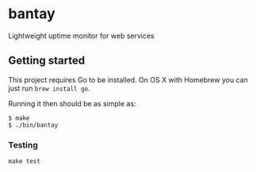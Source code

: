# bantay

Lightweight uptime monitor for web services

## Getting started

This project requires Go to be installed. On OS X with Homebrew you can just run `brew install go`.

Running it then should be as simple as:

```console
$ make
$ ./bin/bantay
```

### Testing

``make test``